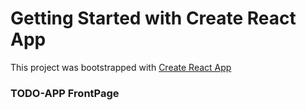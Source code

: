 # Getting Started with Create React App

This project was bootstrapped with [Create React App](https://github.com/facebook/create-react-app)

### TODO-APP FrontPage


